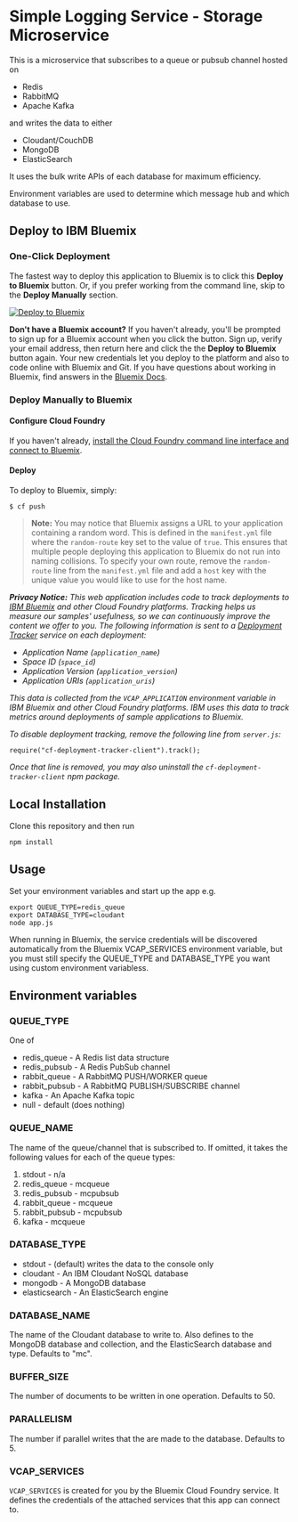 # Simple Logging Service - Storage Microservice

This is a microservice that subscribes to a queue or pubsub channel hosted on 

* Redis 
* RabbitMQ
* Apache Kafka 

and writes the data to either

* Cloudant/CouchDB
* MongoDB
* ElasticSearch

It uses the bulk write APIs of each database for maximum efficiency.

Environment variables are used to determine which message hub and which database to use.

## Deploy to IBM Bluemix

### One-Click Deployment

The fastest way to deploy this application to Bluemix is to click this **Deploy to Bluemix** button. Or, if you prefer working from the command line, skip to the **Deploy Manually** section.

[![Deploy to Bluemix](https://deployment-tracker.mybluemix.net/stats/858af67e6e2d2aa21bcb4ecfbfa00524/button.svg)](https://bluemix.net/deploy?repository=https://github.com/ibm-cds-labs/simple-logging-storage)

**Don't have a Bluemix account?** If you haven't already, you'll be prompted to sign up for a Bluemix account when you click the button.  Sign up, verify your email address, then return here and click the the **Deploy to Bluemix** button again. Your new credentials let you deploy to the platform and also to code online with Bluemix and Git. If you have questions about working in Bluemix, find answers in the [Bluemix Docs](https://www.ng.bluemix.net/docs/).

### Deploy Manually to Bluemix

#### Configure Cloud Foundry

If you haven't already, [install the Cloud Foundry command line interface and connect to Bluemix](https://www.ng.bluemix.net/docs/#starters/install_cli.html).

#### Deploy

To deploy to Bluemix, simply:

    $ cf push

> **Note:** You may notice that Bluemix assigns a URL to your application containing a random word. This is defined in the `manifest.yml` file where the `random-route` key set to the value of `true`. This ensures that multiple people deploying this application to Bluemix do not run into naming collisions. To specify your own route, remove the `random-route` line from the `manifest.yml` file and add a `host` key with the unique value you would like to use for the host name.

_**Privacy Notice:**_ _This web application includes code to track deployments to [IBM Bluemix](https://www.bluemix.net/) and other Cloud Foundry platforms. Tracking helps us measure our samples' usefulness, so we can continuously improve the content we offer to you. The following information is sent to a [Deployment Tracker](https://github.com/cloudant-labs/deployment-tracker) service on each deployment:_

* _Application Name (`application_name`)_
* _Space ID (`space_id`)_
* _Application Version (`application_version`)_
* _Application URIs (`application_uris`)_

_This data is collected from the `VCAP_APPLICATION` environment variable in IBM Bluemix and other Cloud Foundry platforms. IBM uses this data to track metrics around deployments of sample applications to Bluemix._

_To disable deployment tracking, remove the following line from `server.js`:_

```
require("cf-deployment-tracker-client").track();
```

_Once that line is removed, you may also uninstall the `cf-deployment-tracker-client` npm package._

## Local Installation

Clone this repository and then run

```
npm install
```

## Usage

Set your environment variables and start up the app e.g.

```
export QUEUE_TYPE=redis_queue
export DATABASE_TYPE=cloudant
node app.js
```

When running in Bluemix, the service credentials will be discovered automatically from the Bluemix VCAP_SERVICES environment variable, but you must still specify the QUEUE_TYPE and DATABASE_TYPE you want using custom environment variabless.

## Environment variables

### QUEUE_TYPE

One of 

* redis_queue - A Redis list data structure
* redis_pubsub - A Redis PubSub channel
* rabbit_queue - A RabbitMQ PUSH/WORKER queue
* rabbit_pubsub - A RabbitMQ PUBLISH/SUBSCRIBE channel
* kafka - An Apache Kafka topic
* null - default (does nothing)

### QUEUE_NAME

The name of the queue/channel that is subscribed to. If omitted, it takes the following values for each of the queue types:

1. stdout - n/a
2. redis_queue - mcqueue
3. redis_pubsub - mcpubsub
4. rabbit_queue - mcqueue
5. rabbit_pubsub - mcpubsub
6. kafka - mcqueue

### DATABASE_TYPE

* stdout - (default) writes the data to the console only
* cloudant - An IBM Cloudant NoSQL database
* mongodb - A MongoDB database
* elasticsearch - An ElasticSearch engine

### DATABASE_NAME

The name of the Cloudant database to write to. Also defines to the MongoDB database and collection, and the ElasticSearch database and type. Defaults to "mc".

### BUFFER_SIZE

The number of documents to be written in one operation. Defaults to 50.

### PARALLELISM

The number if parallel writes that the are made to the database. Defaults to 5.

### VCAP_SERVICES

`VCAP_SERVICES` is created for you by the Bluemix Cloud Foundry service. It defines the credentials of the attached services that this app can connect to. 



